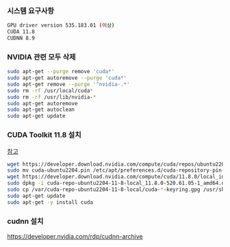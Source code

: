 ### 시스템 요구사항

```bash
GPU driver version 535.183.01 (이상)
CUDA 11.8
CUDNN 8.9
```

### NVIDIA 관련 모두 삭제

```bash
sudo apt-get --purge remove 'cuda*'
sudo apt-get autoremove --purge 'cuda*'
sudo apt-get remove --purge '^nvidia-.*'
sudo rm -rf /usr/local/cuda*
sudo rm -rf /usr/lib/nvidia-*
sudo apt-get autoremove
sudo apt-get autoclean
sudo apt-get update

```

### CUDA Toolkit 11.8 설치

[참고](https://developer.nvidia.com/cuda-11-8-0-download-archive?target_os=Linux&target_arch=x86_64&Distribution=Ubuntu&target_version=22.04&target_type=deb_local)

```bash
wget https://developer.download.nvidia.com/compute/cuda/repos/ubuntu2204/x86_64/cuda-ubuntu2204.pin
sudo mv cuda-ubuntu2204.pin /etc/apt/preferences.d/cuda-repository-pin-600
wget https://developer.download.nvidia.com/compute/cuda/11.8.0/local_installers/cuda-repo-ubuntu2204-11-8-local_11.8.0-520.61.05-1_amd64.deb
sudo dpkg -i cuda-repo-ubuntu2204-11-8-local_11.8.0-520.61.05-1_amd64.deb
sudo cp /var/cuda-repo-ubuntu2204-11-8-local/cuda-*-keyring.gpg /usr/share/keyrings/
sudo apt-get update
sudo apt-get -y install cuda
```

### cudnn 설치

https://developer.nvidia.com/rdp/cudnn-archive
```bash

```
